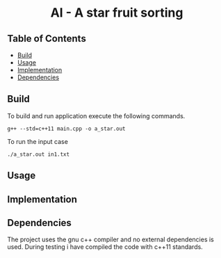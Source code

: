 <h1 align="center">AI - A star fruit sorting</h1>


## Table of Contents

- [Build](#install)
- [Usage](#usage)
- [Implementation](#implementation)
- [Dependencies](#dependencies)

## Build
To build and run application execute the following commands.

```shell
g++ --std=c++11 main.cpp -o a_star.out
```

To run the input case

```shell
./a_star.out in1.txt 
```


## Usage

## Implementation


## Dependencies
The project uses the gnu c++ compiler and no external dependencies is used. During testing i have compiled the code
with c++11 standards.